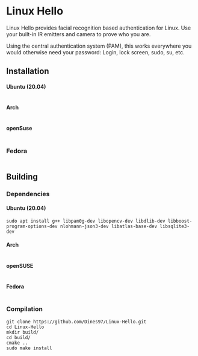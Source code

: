 # Linux Hello

Linux Hello provides facial recognition based authentication for Linux. Use your built-in IR emitters and camera to prove who you are. 

Using the central authentication system (PAM), this works everywhere you would otherwise need your password: Login, lock screen, sudo, su, etc.

## Installation
#### Ubuntu (20.04)
```
```
#### Arch
```
```
#### openSuse
```
```
### Fedora
```
```
## Building
### Dependencies
#### Ubuntu (20.04)
```
sudo apt install g++ libpam0g-dev libopencv-dev libdlib-dev libboost-program-options-dev nlohmann-json3-dev libatlas-base-dev libsqlite3-dev
```
#### Arch
```

```
#### openSUSE
```

```
#### Fedora
```

```
### Compilation
```
git clone https://github.com/Dines97/Linux-Hello.git
cd Linux-Hello
mkdir build/
cd build/
cmake ..
sudo make install
```

